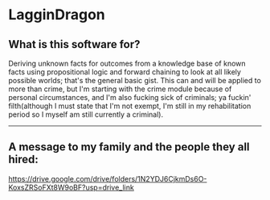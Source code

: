 # LagginDragon

## What is this software for?

Deriving unknown facts for outcomes from a knowledge base of known facts using propositional logic and forward chaining to look at all likely possible worlds; that's the general basic gist. This can and will be applied to more than crime, but I'm starting with the crime module because of personal circumstances, and I'm also fucking sick of criminals; ya fuckin' filth(although I must state that I'm not exempt, I'm still in my rehabilitation period so I myself am still currently a criminal).

---

## A message to my family and the people they all hired:

https://drive.google.com/drive/folders/1N2YDJ6CjkmDs6O-KoxsZRSoFXt8W9oBF?usp=drive_link